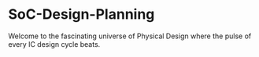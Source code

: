 # SoC-Design-Planning
Welcome to the fascinating universe of Physical Design where the pulse of every IC design cycle beats.

